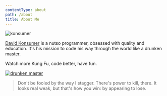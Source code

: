 ```yaml
---
contentType: about
path: /about
title: About Me
---
```


![konsumer](/me.png)

[David Konsumer](https://github.com/konsumer) is a nutso programmer, obsessed with quality and education. It's his mission to code his way through the world like a drunken master.

Watch more Kung Fu, code better, have fun.

[![drunken master](https://img.youtube.com/vi/KQMNllz6aE0/0.jpg)](http://www.youtube.com/watch?v=KQMNllz6aE0)

> Don't be fooled by the way I stagger. There's power to kill, there. It looks real weak, but that's how you win: by appearing to lose.
